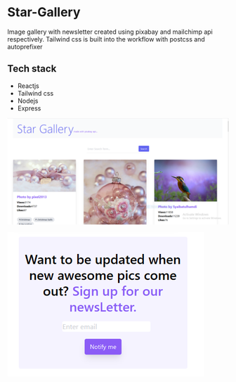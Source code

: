 # Star-Gallery
Image gallery with newsletter created using pixabay and mailchimp api respectively. Tailwind css is built into the workflow with postcss and autoprefixer
## Tech stack
- Reactjs
- Tailwind css
- Nodejs
- Express

![alt star gallery](gallery.PNG)

![alt newsletter](newsletter.PNG)

